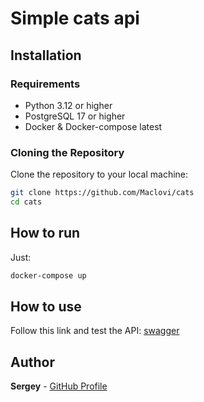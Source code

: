 # Simple cats api

## Installation
### Requirements
- Python 3.12 or higher
- PostgreSQL 17 or higher
- Docker & Docker-compose latest
### Cloning the Repository

Clone the repository to your local machine:

```bash
git clone https://github.com/Maclovi/cats
cd cats
```
## How to run

Just:
```bash
docker-compose up
```
## How to use
Follow this link and test the API:
[swagger](http://localhost:8000/docs)
## Author
**Sergey** - [GitHub Profile](https://github.com/Maclovi)